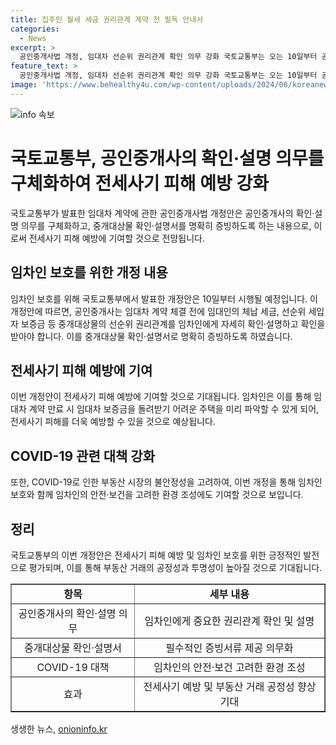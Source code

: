 ```yaml
---
title: 집주인 월세 세금 권리관계 계약 전 필독 안내서
categories:
  - News
excerpt: >
  공인중개사법 개정, 임대차 선순위 권리관계 확인 의무 강화 국토교통부는 오는 10일부터 공인중개사가 임대차 계약 전 세부 권리관계를 임차인에게 상세히 설명하고 확인받아야 한다는 내용을 발표했다. 또한, 확인·설명 사항을 명확히 증빙하도록 돕는 새로운 서식을 도입했다. 이를 통해 임차인은 보다 투명한 계약 과정을 통해 주택을 더 신중하게 선택할 수 있게 되며, 전세사기 예방에 도움을 줄 것으로 기대된다. (150자)
feature_text: >
  공인중개사법 개정, 임대차 선순위 권리관계 확인 의무 강화 국토교통부는 오는 10일부터 공인중개사가 임대차 계약 전 세부 권리관계를 임차인에게 상세히 설명하고 확인받아야 한다는 내용을 발표했다. 또한, 확인·설명 사항을 명확히 증빙하도록 돕는 새로운 서식을 도입했다. 이를 통해 임차인은 보다 투명한 계약 과정을 통해 주택을 더 신중하게 선택할 수 있게 되며, 전세사기 예방에 도움을 줄 것으로 기대된다. (150자)
image: 'https://www.behealthy4u.com/wp-content/uploads/2024/06/koreanews.jpg'
---
```


<p><img src="https://www.behealthy4u.com/wp-content/uploads/2024/06/koreanews.jpg" alt="info 속보" /></p>

<h1>국토교통부, 공인중개사의 확인·설명 의무를 구체화하여 전세사기 피해 예방 강화</h1>

<p data-ke-size="size16">국토교통부가 발표한 임대차 계약에 관한 공인중개사법 개정안은 공인중개사의 확인·설명 의무를 구체화하고, 중개대상물 확인·설명서를 명확히 증빙하도록 하는 내용으로, 이로써 전세사기 피해 예방에 기여할 것으로 전망됩니다.</p>

<h2 data-ke-size="size26">임차인 보호를 위한 개정 내용</h2>

<p data-ke-size="size16">임차인 보호를 위해 국토교통부에서 발표한 개정안은 10일부터 시행될 예정입니다. 이 개정안에 따르면, 공인중개사는 임대차 계약 체결 전에 임대인의 체납 세금, 선순위 세입자 보증금 등 중개대상물의 선순위 권리관계를 임차인에게 자세히 확인·설명하고 확인을 받아야 합니다. 이를 중개대상물 확인·설명서로 명확히 증빙하도록 하였습니다.</p>

<h2 data-ke-size="size26">전세사기 피해 예방에 기여</h2>

<p data-ke-size="size16">이번 개정안이 전세사기 피해 예방에 기여할 것으로 기대됩니다. 임차인은 이를 통해 임대차 계약 만료 시 임대차 보증금을 돌려받기 어려운 주택을 미리 파악할 수 있게 되어, 전세사기 피해를 더욱 예방할 수 있을 것으로 예상됩니다.</p>

<h2 data-ke-size="size26">COVID-19 관련 대책 강화</h2>

<p data-ke-size="size16">또한, COVID-19로 인한 부동산 시장의 불안정성을 고려하여, 이번 개정을 통해 임차인 보호와 함께 임차인의 안전·보건을 고려한 환경 조성에도 기여할 것으로 보입니다.</p>

<h2 data-ke-size="size26">정리</h2>

<p data-ke-size="size16">국토교통부의 이번 개정안은 전세사기 피해 예방 및 임차인 보호를 위한 긍정적인 발전으로 평가되며, 이를 통해 부동산 거래의 공정성과 투명성이 높아질 것으로 기대됩니다.</p>

<table style="width: 100%;" border="1">
<tbody>
<tr>
<td style="text-align: center;"><b>항목</b></td>
<td style="text-align: center;"><b>세부 내용</b></td>
</tr>
<tr>
<td style="text-align: center;">공인중개사의 확인·설명 의무</td>
<td style="text-align: center;">임차인에게 중요한 권리관계 확인 및 설명</td>
</tr>
<tr>
<td style="text-align: center;">중개대상물 확인·설명서</td>
<td style="text-align: center;">필수적인 증빙서류 제공 의무화</td>
</tr>
<tr>
<td style="text-align: center;">COVID-19 대책</td>
<td style="text-align: center;">임차인의 안전·보건 고려한 환경 조성</td>
</tr>
<tr>
<td style="text-align: center;">효과</td>
<td style="text-align: center;">전세사기 예방 및 부동산 거래 공정성 향상 기대</td>
</tr>
</tbody>
</table>
생생한 뉴스, <a href="https://onioninfo.kr" rel="dofollow">onioninfo.kr</a>


